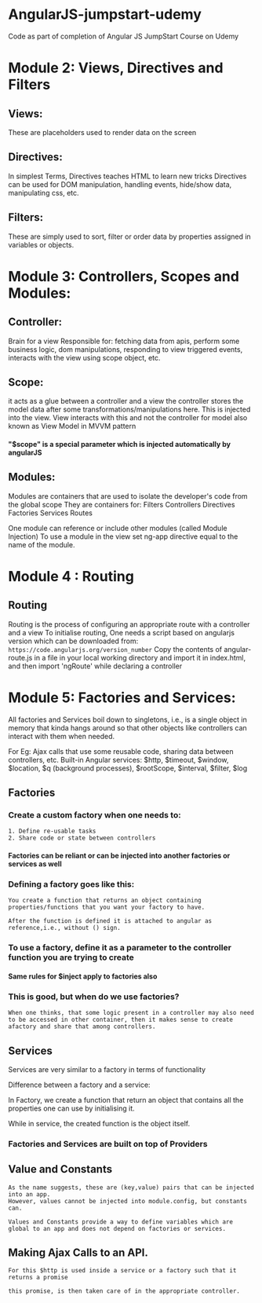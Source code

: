 # AngularJS-jumpstart-udemy
Code as part of completion of Angular JS JumpStart Course on Udemy

# Module 2: Views, Directives and Filters
## Views:
These are placeholders used to render data on the screen

## Directives:
In simplest Terms, Directives teaches HTML to learn new tricks
Directives can be used for DOM manipulation, handling events, hide/show data, manipulating css, etc.

## Filters:
These are simply used to sort, filter or order data by properties assigned in variables or objects.

# Module 3: Controllers, Scopes and Modules:
## Controller:
Brain for a view
Responsible for:
 fetching data from apis,
 perform some business logic, 
 dom manipulations, 
 responding to view triggered events, 
 interacts with the view using scope object, etc.

## Scope:
it acts as a glue between a controller and a view
the controller stores the model data after some transformations/manipulations here.
This is injected into the view.
View interacts with this and not the controller for model
also known as View Model in MVVM pattern

#### "$scope" is a special parameter which is injected automatically by angularJS

## Modules:
Modules are containers that are used to isolate the developer's code from the global scope
They are containers for:
    Filters
    Controllers
    Directives
    Factories
    Services
    Routes

One module can reference or include other modules (called Module Injection)
To use a module in the view set ng-app directive equal to the name of the module.

# Module 4 : Routing
## Routing
Routing is the process of configuring an appropriate route with a controller and a view
To initialise routing,
    One needs a script based on angularjs version which can be downloaded from:
        ```https://code.angularjs.org/version_number```
    Copy the contents of angular-route.js in a file in your local working directory and import it in index.html, and then import 'ngRoute' while declaring a controller

# Module 5: Factories and Services:

All factories and Services boil down to singletons, i.e., is a single object in memory that kinda hangs around so that other objects like controllers can interact with them when needed.

For Eg: Ajax calls that use some reusable code, sharing data between controllers, etc. 
Built-in Angular services: $http, $timeout, $window, $location, $q (background processes), $rootScope, $interval, $filter, $log

## Factories

### Create a custom factory when one needs to:
    1. Define re-usable tasks
    2. Share code or state between controllers

#### Factories can be reliant or can be injected into another factories or services as well

### Defining a factory goes like this:
    You create a function that returns an object containing properties/functions that you want your factory to have.

    After the function is defined it is attached to angular as reference,i.e., without () sign. 

### To use a factory, define it as a parameter to the controller function you are trying to create
#### Same rules for $inject apply to factories also

### This is good, but when do we use factories?
    When one thinks, that some logic present in a controller may also need to be accessed in other container, then it makes sense to create afactory and share that among controllers.

## Services

Services are very similar to a factory in terms of functionality

Difference between a factory and a service:

In Factory, we create a function that return an object that contains all the properties one can use by initialising it.

While in service, the created function is the object itself.

### Factories and Services are built on top of Providers

## Value and Constants
    As the name suggests, these are (key,value) pairs that can be injected into an app.
    However, values cannot be injected into module.config, but constants can.

    Values and Constants provide a way to define variables which are global to an app and does not depend on factories or services.

## Making Ajax Calls to an API.
    For this $http is used inside a service or a factory such that it returns a promise

    this promise, is then taken care of in the appropriate controller.